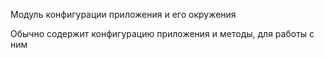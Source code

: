 Модуль конфигурации приложения и его окружения

Обычно содержит конфигурацию приложения и методы, для работы с ним

